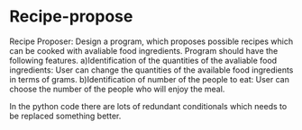 # Recipe-propose
Recipe Proposer:
Design a program, which proposes possible recipes which can be cooked with avaliable food ingredients. Program should have the following features.
a)Identification of the quantities of the avaliable food ingredients: User can change the quantities of the available food ingredients in terms of grams.
b)Identification of number of the people to eat: User can choose the number of the people who will enjoy the meal.

In the python code there are lots of redundant conditionals which needs to be replaced something better.
